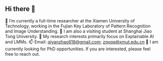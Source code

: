 ## Hi there 👋

🔭 I’m currently a full-time researcher at the Xiamen University of Technology, working in the Fujian Key Laboratory of Pattern Recognition and Image Understanding.
👯 I am also a visiting student at Shanghai Jiao Tong University.
🌱 My research interests primarily focus on Explainable AI and LMMs.
📫 Email: qiyanzhao618@gmail.com; zqyqq@xmut.edu.cn
🤔 I am currently looking for PhD opportunities. If you are interested, please feel free to reach out.


<!--
**ErikZ719/ErikZ719** is a ✨ _special_ ✨ repository because its `README.md` (this file) appears on your GitHub profile.

Here are some ideas to get you started:

- 🔭 I’m currently working on ...
- 🌱 I’m currently learning ...
- 👯 I’m looking to collaborate on ...
- 🤔 I’m looking for help with ...
- 💬 Ask me about ...
- 📫 How to reach me: ...
- 😄 Pronouns: ...
- ⚡ Fun fact: ...
-->
